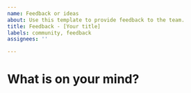 ```yaml
---
name: Feedback or ideas
about: Use this template to provide feedback to the team.
title: Feedback - [Your title]
labels: community, feedback
assignees: ''

---
```


# What is on your mind?

<!-- Add your feedback here -->
